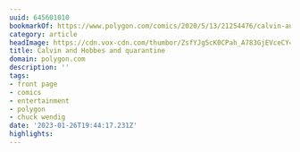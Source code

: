 ```yaml
---
uuid: 645601010
bookmarkOf: https://www.polygon.com/comics/2020/5/13/21254476/calvin-and-hobbes-comic-strips-books-quarantine
category: article
headImage: https://cdn.vox-cdn.com/thumbor/ZsfYJg5cK0CPah_A783GjEVceCY=/358x0:1504x600/fit-in/1200x630/cdn.vox-cdn.com/uploads/chorus_asset/file/19964128/CH_reading_2.jpg
title: Calvin and Hobbes and quarantine
domain: polygon.com
description: ''
tags:
- front page
- comics
- entertainment
- polygon
- chuck wendig
date: '2023-01-26T19:44:17.231Z'
highlights:
---
```



